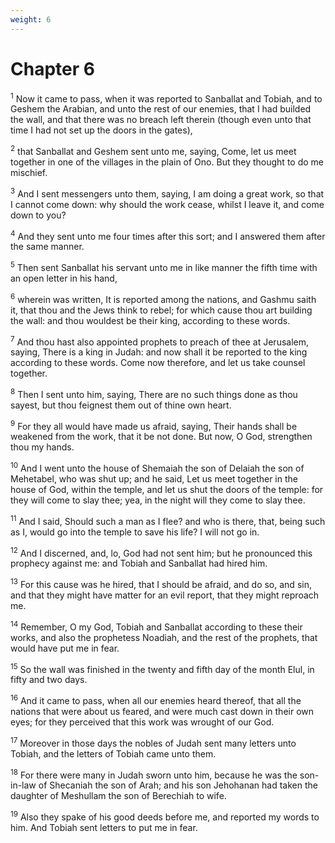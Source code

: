 ```yaml
---
weight: 6
---
```


# Chapter 6

<sup>1</sup> Now it came to pass, when it was reported to Sanballat and Tobiah, and to Geshem the Arabian, and unto the rest of our enemies, that I had builded the wall, and that there was no breach left therein (though even unto that time I had not set up the doors in the gates), 

<sup>2</sup> that Sanballat and Geshem sent unto me, saying, Come, let us meet together in one of the villages in the plain of Ono. But they thought to do me mischief. 

<sup>3</sup> And I sent messengers unto them, saying, I am doing a great work, so that I cannot come down: why should the work cease, whilst I leave it, and come down to you? 

<sup>4</sup> And they sent unto me four times after this sort; and I answered them after the same manner. 

<sup>5</sup> Then sent Sanballat his servant unto me in like manner the fifth time with an open letter in his hand, 

<sup>6</sup> wherein was written, It is reported among the nations, and Gashmu saith it, that thou and the Jews think to rebel; for which cause thou art building the wall: and thou wouldest be their king, according to these words. 

<sup>7</sup> And thou hast also appointed prophets to preach of thee at Jerusalem, saying, There is a king in Judah: and now shall it be reported to the king according to these words. Come now therefore, and let us take counsel together. 

<sup>8</sup> Then I sent unto him, saying, There are no such things done as thou sayest, but thou feignest them out of thine own heart. 

<sup>9</sup> For they all would have made us afraid, saying, Their hands shall be weakened from the work, that it be not done. But now, O God, strengthen thou my hands. 

<sup>10</sup> And I went unto the house of Shemaiah the son of Delaiah the son of Mehetabel, who was shut up; and he said, Let us meet together in the house of God, within the temple, and let us shut the doors of the temple: for they will come to slay thee; yea, in the night will they come to slay thee. 

<sup>11</sup> And I said, Should such a man as I flee? and who is there, that, being such as I, would go into the temple to save his life? I will not go in. 

<sup>12</sup> And I discerned, and, lo, God had not sent him; but he pronounced this prophecy against me: and Tobiah and Sanballat had hired him. 

<sup>13</sup> For this cause was he hired, that I should be afraid, and do so, and sin, and that they might have matter for an evil report, that they might reproach me. 

<sup>14</sup> Remember, O my God, Tobiah and Sanballat according to these their works, and also the prophetess Noadiah, and the rest of the prophets, that would have put me in fear. 

<sup>15</sup> So the wall was finished in the twenty and fifth day of the month Elul, in fifty and two days. 

<sup>16</sup> And it came to pass, when all our enemies heard thereof, that all the nations that were about us feared, and were much cast down in their own eyes; for they perceived that this work was wrought of our God. 

<sup>17</sup> Moreover in those days the nobles of Judah sent many letters unto Tobiah, and the letters of Tobiah came unto them. 

<sup>18</sup> For there were many in Judah sworn unto him, because he was the son-in-law of Shecaniah the son of Arah; and his son Jehohanan had taken the daughter of Meshullam the son of Berechiah to wife. 

<sup>19</sup> Also they spake of his good deeds before me, and reported my words to him. And Tobiah sent letters to put me in fear. 


